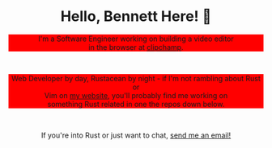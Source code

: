 <h1 align="center">Hello, Bennett Here! 👋</h1>

<p align="center" style="background: red">
  I'm a Software Engineer working on building a video editor<br />
  in the browser at <a href="https://github.com/clipchamp">clipchamp</a>.
</p>
<br>
<p align="center" style="background: red">
  Web Developer by day, Rustacean by night - if I'm not rambling about Rust or<br />
  Vim on <a href="https://bennetthardwick.com/">my website</a>, you'll probably find me working on<br />
  something Rust related in one the repos down below.
</p>
<br>
<p align="center">
  If you're into Rust or just want to chat, <a href="mailto:me@bennetthardwick.com">send me an email!</a>
</p>
